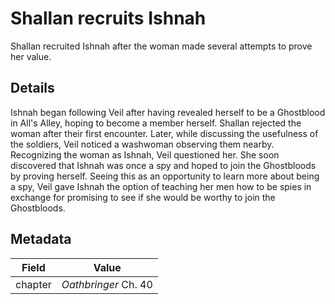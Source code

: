 # Shallan recruits Ishnah
Shallan recruited Ishnah after the woman made several attempts to prove her value.

## Details
Ishnah began following Veil after having revealed herself to be a Ghostblood in All's Alley, hoping to become a member herself. Shallan rejected the woman after their first encounter. Later, while discussing the usefulness of the soldiers, Veil noticed a washwoman observing them nearby. Recognizing the woman as Ishnah, Veil questioned her. She soon discovered that Ishnah was once a spy and hoped to join the Ghostbloods by proving herself. Seeing this as an opportunity to learn more about being a spy, Veil gave Ishnah the option of teaching her men how to be spies in exchange for promising to see if she would be worthy to join the Ghostbloods.

## Metadata
| Field | Value |
| ----- | ----- |
| chapter | *Oathbringer* Ch. 40 |
